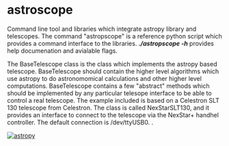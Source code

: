 # astroscope
Command line tool and libraries which integrate astropy library and telescopes.
The command "astropscope" is a reference python script which provides a command interface to the libraries. 
<i><b>./astropscope -h</b></i> provides help documenation and avialable flags. 

The BaseTelescope class is the class which implements the astropy based telescope. BaseTelescope should
contain the higher level algorithms which use astropy to do astronomomical calculations and other higher level computations. 
BaseTelescope contains a few "abstract" methods which should be implemented by any particular telesope interface to be able to control
a real telescope. The example included is based on a Celestron SLT 130 telescope from Celestron. The class is called NexStarSLT130,
and it provides an interface to connect to the telescope via the NexStar+ handhel controller. The default connection is /dev/ttyUSB0.
.

[![astropy](http://img.shields.io/badge/powered%20by-AstroPy-orange.svg?style=flat)](http://www.astropy.org/)
